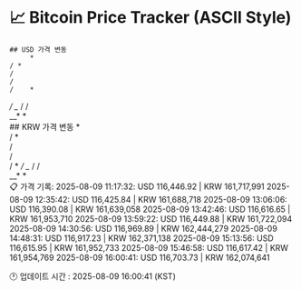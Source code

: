 # 📈 Bitcoin Price Tracker (ASCII Style)
    ## USD 가격 변동 
         *    
    / *   
    /     
    /     
    /    *
   */  _* 
  / /     
__* *     
    ## KRW 가격 변동
         *    
    / *   
    /     
    /     
    /    *
   */  _* 
  / /     
__* *     
    📋 가격 기록:
    2025-08-09 11:17:32: USD 116,446.92 | KRW 161,717,991
2025-08-09 12:35:42: USD 116,425.84 | KRW 161,688,718
2025-08-09 13:06:06: USD 116,390.08 | KRW 161,639,058
2025-08-09 13:42:46: USD 116,616.65 | KRW 161,953,710
2025-08-09 13:59:22: USD 116,449.88 | KRW 161,722,094
2025-08-09 14:30:56: USD 116,969.89 | KRW 162,444,279
2025-08-09 14:48:31: USD 116,917.23 | KRW 162,371,138
2025-08-09 15:13:56: USD 116,615.95 | KRW 161,952,733
2025-08-09 15:46:58: USD 116,617.42 | KRW 161,954,769
2025-08-09 16:00:41: USD 116,703.73 | KRW 162,074,641
    
🕐 업데이트 시간 : 2025-08-09 16:00:41 (KST)
